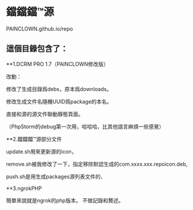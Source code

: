 # 鐺鐺鐺™源


PAINCLOWN.github.io/repo


## 這個目錄包含了：



**1.DCRM PRO 1.7（PAINCLOWN修改版）


  
  改動：
  
  修改了生成目錄爲debs，原本爲downloads。
  
  修改生成文件名隨機UUID爲package的本名。
  
  直接和源的源文件聯動靜態頁面。
  
（PhpStorm的debug第一次用，哈哈哈，比其他語言麻煩一些感覺）



**2.鐺鐺鐺™源部分文件


  
  update.sh用來更新源的icon，
  
  remove.sh被我修改了一下，指定移除默認生成的com.xxxx.xxx.repoicon.deb,
  
  push.sh是用生成packages源列表文件的、
  
  
  **3.ngrokPHP
  
 
  簡單來說就是ngrok的php版本。
  不做記錄和贅述。
 
